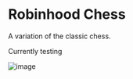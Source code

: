 # Robinhood Chess

A variation of the classic chess.

Currently testing 

![image](https://github.com/minhquang053/robinhood-chess/assets/100106895/acaf8368-a951-44ae-a0f1-469151655689)
